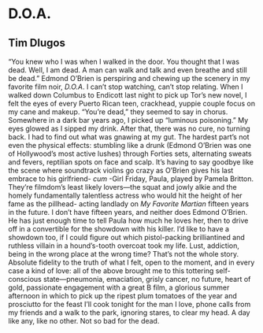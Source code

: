 # D.O.A.
## Tim Dlugos
“You knew who I was
when I walked in the door.
You thought that I was dead.
Well, I am dead. A man
can walk and talk and even
breathe and still be dead.”
Edmond O’Brien is perspiring
and chewing up the scenery
in my favorite film noir,
_D.O.A_. I can’t stop watching,
can’t stop relating. When I walked down
Columbus to Endicott last night
to pick up Tor’s new novel,
I felt the eyes of every
Puerto Rican teen, crackhead,
yuppie couple focus on my cane
and makeup. “You’re dead,”
they seemed to say in chorus.
Somewhere in a dark bar
years ago, I picked up “luminous
poisoning.” My eyes glowed
as I sipped my drink. After that,
there was no cure, no turning back.
I had to find out what was gnawing
at my gut. The hardest part’s
not even the physical effects:
stumbling like a drunk (Edmond
O’Brien was one of Hollywood’s
most active lushes) through
Forties sets, alternating sweats
and fevers, reptilian spots
on face and scalp. It’s having
to say goodbye like the scene
where soundtrack violins go crazy
as O’Brien gives his last embrace
to his girlfriend- _cum_ -Girl
Friday, Paula, played by Pamela
Britton. They’re filmdom’s least
likely lovers—the squat and jowly
alkie and the homely fundamentally
talentless actress who would hit
the height of her fame as the pillhead-
acting landlady on _My Favorite Martian_
fifteen years in the future. I don’t have
fifteen years, and neither does Edmond
O’Brien. He has just enough time to tell
Paula how much he loves her, then
to drive off in a convertible
for the showdown with his killer.
I’d like to have a showdown too, if I
could figure out which pistol-packing
brilliantined and ruthless villain
in a hound’s-tooth overcoat took
my life. Lust, addiction, being
in the wrong place at the wrong
time? That’s not the whole
story. Absolute fidelity
to the truth of what I felt, open
to the moment, and in every case
a kind of love: all of the above
brought me to this tottering
self-conscious state—pneumonia,
emaciation, grisly cancer,
no future, heart of gold,
passionate engagement with a great
B film, a glorious summer
afternoon in which to pick up
the ripest plum tomatoes of the year
and prosciutto for the feast I’ll cook
tonight for the man I love,
phone calls from my friends
and a walk to the park, ignoring
stares, to clear my head. A day
like any, like no other. Not so bad
for the dead.